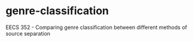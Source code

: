 # genre-classification
EECS 352 - Comparing genre classification between different methods of source separation
